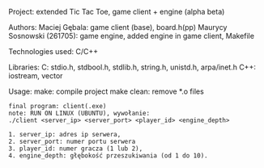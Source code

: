Project: 
    extended Tic Tac Toe, game client + engine (alpha beta)

Authors: 
    Maciej Gębala: game client (base), board.h(pp)
    Maurycy Sosnowski (261705): game engine, added engine in game client, Makefile

Technologies used: 
    C/C++

Libraries: 
    C: stdio.h, stdbool.h, stdlib.h, string.h, unistd.h, arpa/inet.h
    C++: iostream, vector

Usage:
    make: compile project 
    make clean: remove *.o files

    final program: client(.exe)
    note: RUN ON LINUX (UBUNTU), wywołanie:
    ./client <server_ip> <server_port> <player_id> <engine_depth>

    1. server_ip: adres ip serwera,
    2. server_port: numer portu serwera
    3. player_id: numer gracza (1 lub 2),
    4. engine_depth: głębokość przeszukiwania (od 1 do 10).
    
